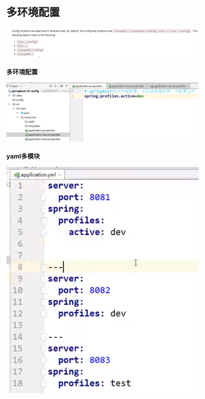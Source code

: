 # 多环境配置

![](../.gitbook/assets/image%20%28160%29.png)

### 多环境配置

![](../.gitbook/assets/image%20%28130%29.png)



### yaml多模块

![](../.gitbook/assets/image%20%28143%29.png)

